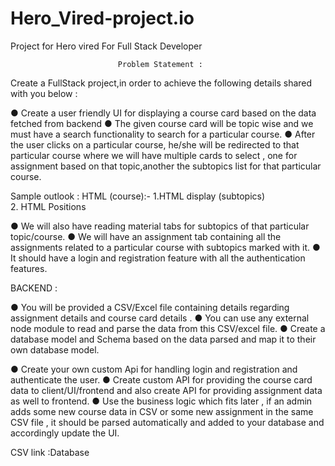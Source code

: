 # Hero_Vired-project.io
Project for Hero vired For Full Stack Developer
                            
                            
                            Problem Statement :

Create a FullStack project,in order to achieve the following details shared with you below :

●	Create a user friendly UI for displaying a course card based on the data fetched from backend 
●	The given course card will be topic wise and we must have a search functionality to search for a particular course.
●	After the user clicks on a particular course, he/she will be redirected to that particular course where we will have multiple cards to select , one for assignment based on that topic,another the subtopics list for that particular course.

Sample outlook : HTML (course):-
                1.HTML display     (subtopics)  
                2. HTML Positions

●	We will also have reading material tabs for subtopics of that particular topic/course.
●	We will have an assignment tab containing all the assignments related to a particular course with subtopics marked with it.
●	It should have a login and registration feature with all the authentication features.



BACKEND :
	

●	You will be provided a CSV/Excel file containing details regarding assignment details and course card details .
●	You can use any external node module to read and parse the data from this CSV/excel file.
●	Create a database model and Schema based on the data parsed and map it to their own database model.

●	Create your own custom Api for handling login and registration and authenticate the user.
●	Create custom API for providing the course card data to client/UI/frontend and also create API for providing assignment data as well to frontend.
●	Use the business logic which fits later , if an admin adds some new course data in CSV or some new assignment in the same CSV file , it should be parsed automatically and added to your database and accordingly update the UI.



CSV link :Database 
